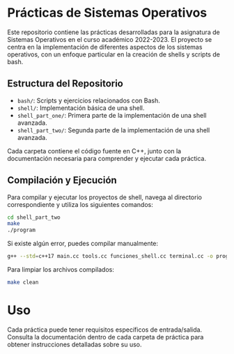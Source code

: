 # Prácticas de Sistemas Operativos

Este repositorio contiene las prácticas desarrolladas para la asignatura de Sistemas Operativos en el curso académico 2022-2023.
El proyecto se centra en la implementación de diferentes aspectos de los sistemas operativos, con un enfoque particular en la creación de shells y scripts de bash.

## Estructura del Repositorio

- `bash/`: Scripts y ejercicios relacionados con Bash.
- `shell/`: Implementación básica de una shell.
- `shell_part_one/`: Primera parte de la implementación de una shell avanzada.
- `shell_part_two/`: Segunda parte de la implementación de una shell avanzada.

Cada carpeta contiene el código fuente en C++, junto con la documentación necesaria para comprender y ejecutar cada práctica.

## Compilación y Ejecución

Para compilar y ejecutar los proyectos de shell, navega al directorio correspondiente y utiliza los siguientes comandos:

```bash
cd shell_part_two
make
./program
```

Si existe algún error, puedes compilar manualmente:

```bash
g++ --std=c++17 main.cc tools.cc funciones_shell.cc terminal.cc -o program
```

Para limpiar los archivos compilados:

```bash
make clean
```

# Uso
Cada práctica puede tener requisitos específicos de entrada/salida. Consulta la documentación dentro de cada carpeta de práctica para obtener instrucciones detalladas sobre su uso.
